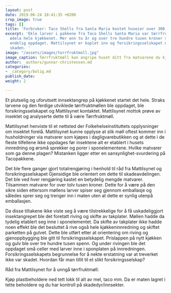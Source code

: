 ```yaml
---
layout: post
date: 2019-06-24 18:41:35 +0200
crop_image: true
tags: []
title: 'Forbruker: Taco Shells fra Santa Maria kostet huseier over 300.000'
excerpt: 'Ekle larver i pakkene fra Taco Shells Santa Maria var tørrfruktmøll som
  ødela hele kjøkkenet. Mer enn to år og over tre hundre tusen kroner senere er synderen
  endelig oppdaget. Mattilsynet er koplet inn og forsikringsselskapet nekter å dekke
  skaden. '
image: "/assets/images/torrfruktmoll.jpg"
image_caption: Tørrfruktmøll kan angripe huset ditt fra matvarene du kjøper.
author: _authors/gunnar-christensen.md
categories:
- _category/bolig.md
publish_date: 
weight: 2

---
```

Et plutselig og uforutsett innsektangrep på kjøkkenet startet det hele. Straks larvene og den ferdige utviklede tørrfruktmøllen ble oppdaget, ble forsikringsselskapet og Mattilsynet kontaktet. Mattilsynet mottok prøve av insektet og analyserte dette til å være Tørrfruktmøll.

Mattilsynet henviste til et nettsted der Folkehelseinstituttets opplysninger om insektet forelå. Mattilsynet kunne opplyse at slik møll oftest kommer inn i husholdninger via matvarer som kjøpes i dagligvarebutikken og at dette i de fleste tilfellene ikke oppdages før insektene alt er etablert i husets innredning og ørsmå sprekker og porer i sponelementene. Hvilke matvarer som ga denne plagen? Mistanken ligger etter en sansynlighet-svurdering på Tacopakkene.

Det ble flere ganger gjort totalrengjøring i henhold til råd fra Mattilsynet og forsikringsselskapet Gjensidige ble orientert om dette til skadeavdelingen. Det ble ved hver rengjøring kastet en betydelig mengde matvarer. Tilsammen matvarer for over tolv tusen kroner. Dette for å være på den sikre siden ettersom møllens larver spiser seg gjennom emballasje og således sprer seg og trenger inn i maten uten at dette er synlig utenpå emballasjen.

Da disse tiltakene ikke viste seg å være tilstrekkelige for å få uskadeliggjort insektangrepet ble det foretatt riving og skifte av takplater. Møllen hadde da tydelig etablert seg inne i sponelementet. Da skifte av takplater ikke hadde noen effekt ble det besluttet å rive også hele kjøkkeninnredning og skiftet parketten på gulvet. Dette ble utført etter at orientering om riving og gjenoppbygging ble gitt til forsikringsselskapet. Prislappen på nytt kjøkken og gulv ble over tre hundre tusen spenn. Og under rivingen ble det oppdaget små celler med larver inne i sponplaten på innredningen. Forsikringsselskapets begrunnelse for å nekte erstatning var at treverket ikke var skadet. Hvordan får man tillit til et slikt forsikringsselskap?

Råd fra Mattilsynet for å unngå tørrfruktmøll:

Kjøp plastbeholdere ned tett lokk til alt av mel, taco mm. Da er maten lagret i tette beholdere og du har kontroll på skadedyr/innsekter.